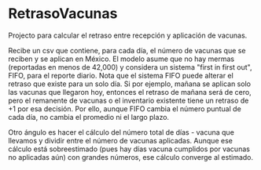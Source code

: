 # RetrasoVacunas
Projecto para calcular el retraso entre recepción y aplicación de vacunas.

Recibe un csv que contiene, para cada día, el número de vacunas que se reciben y se aplican en México. 
El modelo asume que no hay mermas (reportadas en menos de 42,000) y considera un sistema "first in first out", FIFO, para el reporte diario. Nota que el sistema FIFO puede alterar el retraso que existe para un solo día. Si por ejemplo, mañana se aplican solo las vacunas que llegaron hoy, entonces el retraso de mañana será de cero, pero el remanente de vacunas o el inventario existente tiene un retraso de +1 por esa decisión. Por ello, aunque FIFO cambia el número puntual de cada día, no cambia el promedio ni el largo plazo.

Otro ángulo es hacer el cálculo del número total de días - vacuna que llevamos y dividir entre el número de vacunas aplicadas. Aunque ese cálculo está sobreestimado (pues hay días vacuna cumplidos por vacunas no aplicadas aún) con grandes números, ese cálculo converge al estimado.
